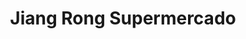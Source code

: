 ---
title: "Jiang Rong Supermercado"
url: /ciudad-autonoma-de-buenos-aires/jiang-rong-supermercado/
shop: Supermarkt
---